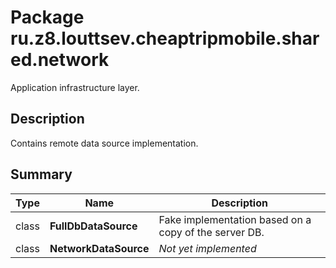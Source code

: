 # Package ru.z8.louttsev.cheaptripmobile.shared.network

Application infrastructure layer.

## Description

Contains remote data source implementation.

## Summary

Type                  | Name                            | Description
----------------------|---------------------------------|-----------------------------------------------
class                 | **FullDbDataSource**            | Fake implementation based on a copy of the server DB.
class                 | **NetworkDataSource**           | *Not yet implemented*